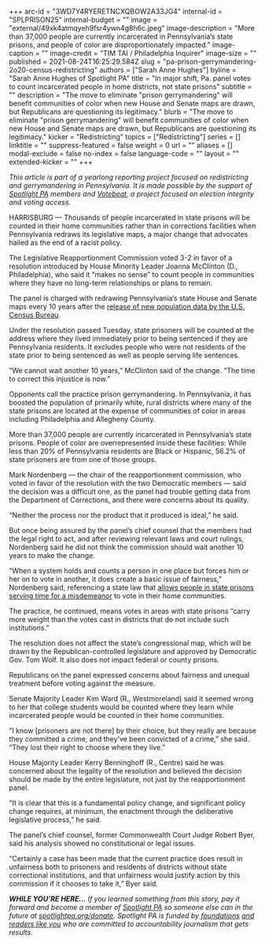 +++
arc-id = "3WD7Y4RYERETNCXQBOW2A33JG4"
internal-id = "SPLPRISON25"
internal-budget = ""
image = "external/49xk4atmqyeh9fsr4ywn4g8h6c.jpeg"
image-description = "More than 37,000 people are currently incarcerated in Pennsylvania’s state prisons, and people of color are disproportionately impacted."
image-caption = ""
image-credit = "TIM TAI / Philadelphia Inquirer"
image-size = ""
published = 2021-08-24T16:25:29.584Z
slug = "pa-prison-gerrymandering-2o20-census-redistricting"
authors = ["Sarah Anne Hughes"]
byline = "Sarah Anne Hughes of Spotlight PA"
title = "In major shift, Pa. panel votes to count incarcerated people in home districts, not state prisons"
subtitle = ""
description = "The move to eliminate \"prison gerrymandering\" will benefit communities of color when new House and Senate maps are drawn, but Republicans are questioning its legitimacy."
blurb = "The move to eliminate \"prison gerrymandering\" will benefit communities of color when new House and Senate maps are drawn, but Republicans are questioning its legitimacy."
kicker = "Redistricting"
topics = ["Redistricting"]
series = []
linktitle = ""
suppress-featured = false
weight = 0
url = ""
aliases = []
modal-exclude = false
no-index = false
language-code = ""
layout = ""
extended-kicker = ""
+++

<i>This article is part of a yearlong reporting project focused on redistricting and gerrymandering in Pennsylvania. It is made possible by the support of </i><a href="https://lesspage.com/"><i>Spotlight PA</i></a><i> members and </i><a href="https://votebeat.org/"><i>Votebeat</i></a><i>, a project focused on election integrity and voting access.</i>

HARRISBURG — Thousands of people incarcerated in state prisons will be counted in their home communities rather than in corrections facilities when Pennsylvania redraws its legislative maps, a major change that advocates hailed as the end of a racist policy.

The Legislative Reapportionment Commission voted 3-2 in favor of a resolution introduced by House Minority Leader Joanna McClinton (D., Philadelphia), who said it “makes no sense” to count people in communities where they have no long-term relationships or plans to remain.

The panel is charged with redrawing Pennsylvania’s state House and Senate maps every 10 years after the <a href="https://lesspage.com/news/2021/08/pa-redistricting-2020-census-data-takeaways/" target="_blank">release of new population data by the U.S. Census Bureau</a>.

Under the resolution passed Tuesday, state prisoners will be counted at the address where they lived immediately prior to being sentenced if they are Pennsylvania residents. It excludes people who were not residents of the state prior to being sentenced as well as people serving life sentences.

“We cannot wait another 10 years,” McClinton said of the change. “The time to correct this injustice is now.”

<script src="https://lesspage.com/embed.js" async></script><div data-spl-embed-version="1" data-spl-src="https://lesspage.com/embeds/newsletter/"></div>

Opponents call the practice prison gerrymandering. In Pennsylvania, it has boosted the population of primarily white, rural districts where many of the state prisons are located at the expense of communities of color in areas including Philadelphia and Allegheny County.

More than 37,000 people are currently incarcerated in Pennsylvania’s state prisons. People of color are overrepresented inside these facilities: While less than 20% of Pennsylvania residents are Black or Hispanic, 56.2% of state prisoners are from one of those groups.

Mark Nordenberg — the chair of the reapportionment commission, who voted in favor of the resolution with the two Democratic members — said the decision was a difficult one, as the panel had trouble getting data from the Department of Corrections, and there were concerns about its quality.

“Neither the process nor the product that it produced is ideal,” he said.

But once being assured by the panel’s chief counsel that the members had the legal right to act, and after reviewing relevant laws and court rulings, Nordenberg said he did not think the commission should wait another 10 years to make the change.

“When a system holds and counts a person in one place but forces him or her on to vote in another, it does create a basic issue of fairness,” Nordenberg said, referencing a state law that <a href="https://www.cor.pa.gov/community-reentry/Pages/Voting-Rights.aspx" target="_blank">allows people in state prisons serving time for a misdemeanor</a> to vote in their home communities.

The practice, he continued, means votes in areas with state prisons “carry more weight than the votes cast in districts that do not include such institutions.”

The resolution does not affect the state’s congressional map, which will be drawn by the Republican-controlled legislature and approved by Democratic Gov. Tom Wolf. It also does not impact federal or county prisons.

Republicans on the panel expressed concerns about fairness and unequal treatment before voting against the measure.

Senate Majority Leader Kim Ward (R., Westmoreland) said it seemed wrong to her that college students would be counted where they learn while incarcerated people would be counted in their home communities.

“I know [prisoners are not there] by their choice, but they really are because they committed a crime, and they’ve been convicted of a crime,” she said. “They lost their right to choose where they live.”

<script src="https://lesspage.com/embed.js" async></script><div data-spl-embed-version="1" data-spl-src="https://lesspage.com/embeds/donate/?teaser_text=If%20you%20learned%20something%20from%20this%20report%2C%20pay%20it%20forward%20and%20become%20a%20member%20of%20Spotlight%20PA%20so%20someone%20else%20can%20in%20the%20future."></div>

House Majority Leader Kerry Benninghoff (R., Centre) said he was concerned about the legality of the resolution and believed the decision should be made by the entire legislature, not just by the reapportionment panel.

“It is clear that this is a fundamental policy change, and significant policy change requires, at minimum, the enactment through the deliberative legislative process,” he said.

The panel’s chief counsel, former Commonwealth Court Judge Robert Byer, said his analysis showed no constitutional or legal issues.

“Certainly a case has been made that the current practice does result in unfairness both to prisoners and residents of districts without state correctional institutions, and that unfairness would justify action by this commission if it chooses to take it,” Byer said.

<i><b>WHILE YOU’RE HERE...</b></i><i> If you learned something from this story, pay it forward and become a member of </i><a href="https://lesspage.com/"><i>Spotlight PA</i></a><i> so someone else can in the future at </i><a href="http://spotlightpa.org/donate"><i>spotlightpa.org/donate</i></a><i>. Spotlight PA is funded by</i><a href="https://lesspage.com/support"><i> foundations</i></a><i> </i><a href="https://lesspage.com/support"><i>and readers like you</i></a><i> who are committed to accountability journalism that gets results.</i>

